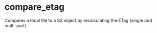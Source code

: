 # compare_etag
Compares a local file to a S3 object by recalculating the ETag (single and multi-part).
